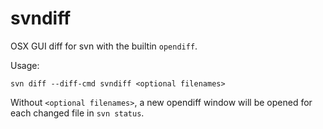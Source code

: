# svndiff

OSX GUI diff for svn with the builtin `opendiff`.

Usage:

    svn diff --diff-cmd svndiff <optional filenames>

Without `<optional filenames>`, a new opendiff window will be opened for each changed file in `svn status`. 
